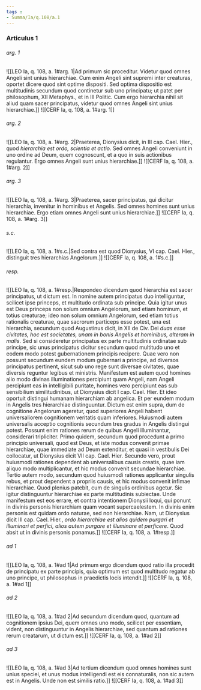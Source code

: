 ```yaml
---
tags : 
- Summa/Ia/q.108/a.1
---
```


### Articulus 1

###### arg. 1
![[LEO Ia, q. 108, a. 1#arg. 1|Ad primum sic proceditur. Videtur quod omnes Angeli sint unius hierarchiae. Cum enim Angeli sint supremi inter creaturas, oportet dicere quod sint optime dispositi. Sed optima dispositio est multitudinis secundum quod continetur sub uno principatu; ut patet per philosophum, XII Metaphys., et in III Politic. Cum ergo hierarchia nihil sit aliud quam sacer principatus, videtur quod omnes Angeli sint unius hierarchiae.]]
![[CERF Ia, q. 108, a. 1#arg. 1]]

###### arg. 2
![[LEO Ia, q. 108, a. 1#arg. 2|Praeterea, Dionysius dicit, in III cap. Cael. Hier., quod *hierarchia est ordo, scientia et actio*. Sed omnes Angeli conveniunt in uno ordine ad Deum, quem cognoscunt, et a quo in suis actionibus regulantur. Ergo omnes Angeli sunt unius hierarchiae.]]
![[CERF Ia, q. 108, a. 1#arg. 2]]

###### arg. 3
![[LEO Ia, q. 108, a. 1#arg. 3|Praeterea, sacer principatus, qui dicitur hierarchia, invenitur in hominibus et Angelis. Sed omnes homines sunt unius hierarchiae. Ergo etiam omnes Angeli sunt unius hierarchiae.]]
![[CERF Ia, q. 108, a. 1#arg. 3]]

###### s.c.
![[LEO Ia, q. 108, a. 1#s.c.|Sed contra est quod Dionysius, VI cap. Cael. Hier., distinguit tres hierarchias Angelorum.]]
![[CERF Ia, q. 108, a. 1#s.c.]]

###### resp.
![[LEO Ia, q. 108, a. 1#resp.|Respondeo dicendum quod hierarchia est sacer principatus, ut dictum est. In nomine autem principatus duo intelliguntur, scilicet ipse princeps, et multitudo ordinata sub principe. Quia igitur unus est Deus princeps non solum omnium Angelorum, sed etiam hominum, et totius creaturae; ideo non solum omnium Angelorum, sed etiam totius rationalis creaturae, quae sacrorum particeps esse potest, una est hierarchia, secundum quod Augustinus dicit, in XII de Civ. Dei *duas esse civitates, hoc est societates, unam in bonis Angelis et hominibus, alteram in malis*. Sed si consideretur principatus ex parte multitudinis ordinatae sub principe, sic unus principatus dicitur secundum quod multitudo uno et eodem modo potest gubernationem principis recipere. Quae vero non possunt secundum eundem modum gubernari a principe, ad diversos principatus pertinent, sicut sub uno rege sunt diversae civitates, quae diversis reguntur legibus et ministris. Manifestum est autem quod homines alio modo divinas illuminationes percipiunt quam Angeli, nam Angeli percipiunt eas in intelligibili puritate, homines vero percipiunt eas sub sensibilium similitudinibus, ut Dionysius dicit I cap. Cael. Hier. Et ideo oportuit distingui humanam hierarchiam ab angelica. Et per eundem modum in Angelis tres hierarchiae distinguuntur. Dictum est enim supra, dum de cognitione Angelorum ageretur, quod superiores Angeli habent universaliorem cognitionem veritatis quam inferiores. Huiusmodi autem universalis acceptio cognitionis secundum tres gradus in Angelis distingui potest. Possunt enim rationes rerum de quibus Angeli illuminantur, considerari tripliciter. Primo quidem, secundum quod procedunt a primo principio universali, quod est Deus, et iste modus convenit primae hierarchiae, quae immediate ad Deum extenditur, et quasi in vestibulis Dei collocatur, ut Dionysius dicit VII cap. Cael. Hier. Secundo vero, prout huiusmodi rationes dependent ab universalibus causis creatis, quae iam aliquo modo multiplicantur, et hic modus convenit secundae hierarchiae. Tertio autem modo, secundum quod huiusmodi rationes applicantur singulis rebus, et prout dependent a propriis causis, et hic modus convenit infimae hierarchiae. Quod plenius patebit, cum de singulis ordinibus agetur. Sic igitur distinguuntur hierarchiae ex parte multitudinis subiectae. Unde manifestum est eos errare, et contra intentionem Dionysii loqui, qui ponunt in divinis personis hierarchiam quam vocant supercaelestem. In divinis enim personis est quidam ordo naturae, sed non hierarchiae. Nam, ut Dionysius dicit III cap. Cael. Hier., *ordo hierarchiae est alios quidem purgari et illuminari et perfici, alios autem purgare et illuminare et perficere*. Quod absit ut in divinis personis ponamus.]]
![[CERF Ia, q. 108, a. 1#resp.]]

###### ad 1
![[LEO Ia, q. 108, a. 1#ad 1|Ad primum ergo dicendum quod ratio illa procedit de principatu ex parte principis, quia optimum est quod multitudo regatur ab uno principe, ut philosophus in praedictis locis intendit.]]
![[CERF Ia, q. 108, a. 1#ad 1]]

###### ad 2
![[LEO Ia, q. 108, a. 1#ad 2|Ad secundum dicendum quod, quantum ad cognitionem ipsius Dei, quem omnes uno modo, scilicet per essentiam, vident, non distinguuntur in Angelis hierarchiae, sed quantum ad rationes rerum creatarum, ut dictum est.]]
![[CERF Ia, q. 108, a. 1#ad 2]]

###### ad 3
![[LEO Ia, q. 108, a. 1#ad 3|Ad tertium dicendum quod omnes homines sunt unius speciei, et unus modus intelligendi est eis connaturalis, non sic autem est in Angelis. Unde non est similis ratio.]]
![[CERF Ia, q. 108, a. 1#ad 3]]

